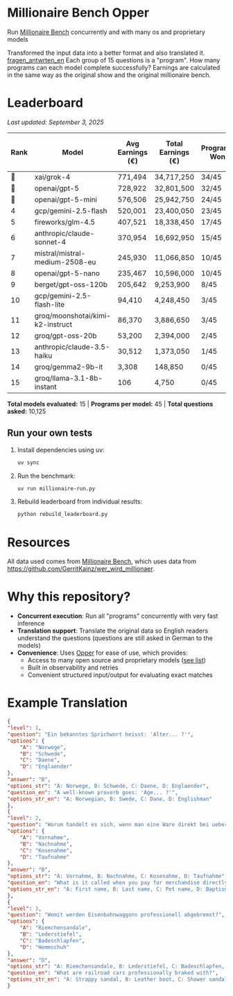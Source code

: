 # Millionaire Bench Opper
Run [Millionaire Bench](https://github.com/ikiruneo/millionaire-bench/tree/main) concurrently and with many os and proprietary models


Transformed the input data into a better format and also translated it. [fragen_antwrten_en](fragen_antworten_en.json)
Each group of 15 questions is a "program". How many programs can each model complete successfully?
Earnings are calculated in the same way as the original show and the original millionaire bench.

# Leaderboard

*Last updated: September 3, 2025*

| Rank | Model | Avg Earnings (€) | Total Earnings (€) | Programs Won | Success Rate | Max Single Program (€) |
|------|-------|------------------|--------------------|--------------|--------------|-----------------------|
| 🥇 | xai/grok-4 | 771,494 | 34,717,250 | 34/45 | 75.6% | 1,000,000 |
| 🥈 | openai/gpt-5 | 728,922 | 32,801,500 | 32/45 | 71.1% | 1,000,000 |
| 🥉 | openai/gpt-5-mini | 576,506 | 25,942,750 | 24/45 | 53.3% | 1,000,000 |
| 4 | gcp/gemini-2.5-flash | 520,001 | 23,400,050 | 23/45 | 51.1% | 1,000,000 |
| 5 | fireworks/glm-4.5 | 407,521 | 18,338,450 | 17/45 | 37.8% | 1,000,000 |
| 6 | anthropic/claude-sonnet-4 | 370,954 | 16,692,950 | 15/45 | 33.3% | 1,000,000 |
| 7 | mistral/mistral-medium-2508-eu | 245,930 | 11,066,850 | 10/45 | 22.2% | 1,000,000 |
| 8 | openai/gpt-5-nano | 235,467 | 10,596,000 | 10/45 | 22.2% | 1,000,000 |
| 9 | berget/gpt-oss-120b | 205,642 | 9,253,900 | 8/45 | 17.8% | 1,000,000 |
| 10 | gcp/gemini-2.5-flash-lite | 94,410 | 4,248,450 | 3/45 | 6.7% | 1,000,000 |
| 11 | groq/moonshotai/kimi-k2-instruct | 86,370 | 3,886,650 | 3/45 | 6.7% | 1,000,000 |
| 12 | groq/gpt-oss-20b | 53,200 | 2,394,000 | 2/45 | 4.4% | 1,000,000 |
| 13 | anthropic/claude-3.5-haiku | 30,512 | 1,373,050 | 1/45 | 2.2% | 1,000,000 |
| 14 | groq/gemma2-9b-it | 3,308 | 148,850 | 0/45 | 0.0% | 125,000 |
| 15 | groq/llama-3.1-8b-instant | 106 | 4,750 | 0/45 | 0.0% | 2,000 |

**Total models evaluated:** 15 | **Programs per model:** 45 | **Total questions asked:** 10,125


## Run your own tests
1. Install dependencies using uv:
   ```bash
   uv sync
   ```

2. Run the benchmark:
   ```bash
   uv run millionaire-run.py
   ```

3. Rebuild leaderboard from individual results:
   ```bash
   python rebuild_leaderboard.py
   ```

# Resources
All data used comes from [Millionaire Bench](https://github.com/ikiruneo/millionaire-bench/tree/main), which uses data from https://github.com/GerritKainz/wer_wird_millionaer.

# Why this repository?
- **Concurrent execution**: Run all "programs" concurrently with very fast inference
- **Translation support**: Translate the original data so English readers understand the questions (questions are still asked in German to the models)
- **Convenience**: Uses [Opper](https://opper.ai) for ease of use, which provides:
  - Access to many open source and proprietary models ([see list](https://docs.opper.ai/capabilities/models))
  - Built in observability and retries
  - Convenient structured input/output for evaluating exact matches

# Example Translation
```json
{
"level": 1,
"question": "Ein bekanntes Sprichwort heisst: 'Alter... ?'",
"options": {
    "A": "Norwege",
    "B": "Schwede",
    "C": "Daene",
    "D": "Englaender"
},
"answer": "B",
"options_str": "A: Norwege, B: Schwede, C: Daene, D: Englaender",
"question_en": "A well-known proverb goes: 'Age... ?'",
"options_str_en": "A: Norwegian, B: Swede, C: Dane, D: Englishman"
},
{
"level": 2,
"question": "Worum handelt es sich, wenn man eine Ware direkt bei uebergabe des Pakets bezahlt?",
"options": {
    "A": "Vornahme",
    "B": "Nachnahme",
    "C": "Kosenahme",
    "D": "Taufnahme"
},
"answer": "B",
"options_str": "A: Vornahme, B: Nachnahme, C: Kosenahme, D: Taufnahme",
"question_en": "What is it called when you pay for merchandise directly upon delivery of the package?",
"options_str_en": "A: First name, B: Last name, C: Pet name, D: Baptismal name"
},
{
"level": 3,
"question": "Womit werden Eisenbahnwaggons professionell abgebremst?",
"options": {
    "A": "Riemchensandale",
    "B": "Lederstiefel",
    "C": "Badeschlapfen",
    "D": "Hemmschuh"
},
"answer": "D",
"options_str": "A: Riemchensandale, B: Lederstiefel, C: Badeschlapfen, D: Hemmschuh",
"question_en": "What are railroad cars professionally braked with?",
"options_str_en": "A: Strappy sandal, B: Leather boot, C: Shower sandals, D: Brake shoe"
}
```